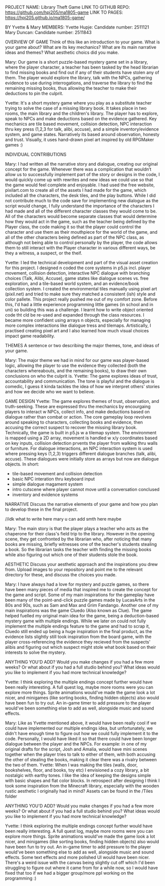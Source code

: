 PROJECT NAME: Library Theft Game
LINK TO GITHUB REPO: https://github.com/hpj205/ma1805-game
LINK TO PAGES: https://hpj205.github.io/ma1805-game/

BY Yvette & Mary
MEMBERS:
Yvette Hupje: Candidate number: 2511121
Mary Duncan: Candidate number: 2511843

OVERVIEW OF GAME
Think of this like an introduction to your game. What is your game about? What are its key mechanics? What are its main narrative
ideas and themes? What aesthetic choics did you make. 

Mary:
Our game is a short puzzle-based mystery game set in a library, where the player character, a teacher has been tasked by the head librarian to find missing books and find out if any of their students have stolen any of them. The player would explore the library, talk with the NPCs, gathering evidence to use during interrogations, and traverse the library to find the remaining missing books, thus allowing the teacher to make their deductions to pin the culprit.

Yvette: It's a short mystery game where you play as a substitute teacher trying to solve the case of a missing library book. It takes place in two rooms, the main library and the children's library. The player  has to explore, speak to NPCs and make deductions based on the evidence gathered.
Key mechanics are tile based movement, collision detection, NPC interaction thru key press (1,2,3 for talk, alibi, accuse), and a simple inventory/evidence system, and game states. 
Narratively its based around observation, honesty and trust. 
Visually, it uses hand-drawn pixel art inspired by old RPGMaker games :)

INDIVIDUAL CONTRIBUTIONS

Mary:
I had written all the narrative story and dialogue, creating our original concept for the game. Whenever there was a complication that wouldn’t allow us to successfully implement part of the story or designs in the code, I would quickly come up with rewrites and new ideas we could use so that the game would feel complete and enjoyable. I had used the free website, pixilart.com to create all of the assets I had made for the game, which included all the characters, the desk tiles, and the play buttons. 
While I did not contribute much to the code save for implementing new dialogue as the script would change, I fully understand the importance of the characters I had made and all of the different character classes they would come to be. All of the characters would become separate classes that would determine how they would act in the game, such as the teacher being defined by the Player class, the code making it so that the player could control the character and use them as their mouthpiece for the world of the game, and all of the other characters being defined as part of the NPC class, as although not being able to control personally by the player, the code allows them to still interact with the Player character in various different ways, be they a witness, a suspect, or the theif.

Yvette: 
I led the technical development and part of the visual asset creation for this project. I designed n coded the core systems in p5.js incl. player movement, collision detection, interactive NPC dialogue with branching choices (Talk, Alibi, Accuse), game states like dialogue scenes vs. free exploration, and a tile-based world system, and an evidence/book collection system.
I created the environmental tiles manually using pixel art (pixil.net) and tried to make sure they matched a consistent (ish) style and color pallete.
This project really pushed me out of my comfort zone. Before this, I'd had a little experience programming little games (in school and in uni) so building this was a challenge. I learnt how to write object oriented code tht cld be re-used and expanded through the class resources. I became more confident using arrays n objects, especially for managing more complex interactions like dialogue tress and tilemaps. 
Artistically, I practised creating pixel art and I also learned how much visual choices impact game readability.


THEMES
A sentence or two describing the major themes, tone, and ideas of your game.

Mary:
The major theme we had in mind for our game was player-based logic, allowing the player to use the evidence they collected (both the characters whereabouts, and the remaining books), to draw their own conclusions on who the culprit is.
Yvette: The game explores ideas of trust, accountability and communication. The tone is playful and the dialogue is comedic, I guess it kinda tackles the idea of how we interpret others' stories and how we decide who we want to believe.

GAME DESIGN
Yvette:
The game explores themes of trust, observation, and truth-seeking. These are expressed thru the mechanics by encourgaing players to interact w NPCs, collect info, and make deductions based on dialogue rather than combat or action. The core gameplay loop revolves around speaking to characters, collecting books and evidence, then accusing the correct suspect to recover the missing library book.
Technically, the game is built in p5.js w a tilemap system. The environment is mapped using a 2D array, movement is handled w x/y coordinates based on key inputs, collision detection prvents the player from walking thru walls or furniture. 
For dialogue interactions, an NPC interaction system is used where pressing keys (1,2,3) triggers different dialogue branches (talk, alibi, accuse). These dialogues were initially store as arrays but now are dialogue objects.
In short:
- tile-based movement and collision detection
- basic NPC interation thru keyboard input
- simple dialogue magament system
- intro cutscene where player cannot move until a conversation conclused
- inventory and evidence systems

NARRATIVE
Discuss the narrative elements of your game and how you plan to develop these in the final project.

//idk what to write here mary u can add smth here maybe

Mary:
The main story is that the player plays a teacher who acts as the chaperone for their class's field trip to the library. However in the opening scene, they get confronted by the librarian who, after noticing that many books are missing, briefly witnesses one of the teacher's students stealing a book. So the librarian tasks the teacher with finding the missing books while also figuring out which one of their students stole the book. 

AESTHETIC
Discuss your aesthetic approach and the inspirations you drew from. Upload images to your repository and point me to the relevant directory for these, and discuss
the choices you made.

Mary:
I have always had a love for mystery and puzzle games, so there have been many pieces of media that inspired me to create the concept for the game and script. Some of my main inspirations for the gameplay have been many of the point-and-click puzzle games made by LucasArts in the 80s and 90s, such as Sam and Max and Grim Fandango. Another one of my main inspirations was the game Cluedo (Also known as Clue). The game helped fuelled my original main idea for the game, being a deduction-based mystery game with multiple endings. While we later on could not fully implement the multiple endings feature to the game and had to scrap it, Cluedo still ended up being a huge inspiration in the final product, as the evidence lists slightly still took inspiration from the board game, with the player cross-referencing the evidence they recieved from the suspects' alibis and figuring out which suspect might stole what book based on their interests to solve the mystery.

ANYTHING YOU'D ADD?
Would you make changes if you had a few more weeks? Or what about if you had a 
full studio behind you? What ideas would you like to implement if you had more
technical knowledge?

Yvette: I think exploring the multiple endings concept further would have been really interesting. A full quest log, maybe more rooms were you can explore more things. Sprite animations would've made the game look a lot nicer, and minigames (like sorting books, finding hidden objects) also would have been fun to try out. An in-game timer to add pressure to the player would've been something else to add as well, alongside music and sound effects.

Mary:
Like as Yvette mentioned above, it would have been really cool if we could have implemented our multiple endings idea, but unfortunately, we didn't have enough time to figure out how we could fully implement it to the code. Personally, I would have liked it so that there could have been longer dialogue between the player and the NPCs. For example: in one of my original drafts for the script, Josh and Amalia, would have mini scenes together when the player tries to talk to either of them, with both accusing the other of stealing the books, making it clear there was a rivalry between the two of them.
Yvette: When I was making the tiles (walls, door, bookshelves, floor, and books, toy etc) I envisioned a cozy library, a bit nostalgic with earthy tones. I like the idea of keeping the designs simple with basic shapes and flat color blocks. In retrospect after designing I think I took some inspiration from the Minecraft library, especially with the wooden rustic aesthetic I originally had in mind? Assets can be found in the /Tiles folder

ANYTHING YOU'D ADD?
Would you make changes if you had a few more weeks? Or what about if you had a full studio behind you? What ideas would you like to implement if you had more technical knowledge?

Yvette: I think exploring the multiple endings concept further would have been really interesting. A full quest log, maybe more rooms were you can explore more things. Sprite animations would've made the game look a lot nicer, and minigames (like sorting books, finding hidden objects) also would have been fun to try out. An in-game timer to add pressure to the player would've been something else to add as well, alongside music and sound effects.
Some text effects and more polished UI would have been nicer.
There's a weird issue with the canvas being slightly cut off which I'd been struggling to figure out where it came from for a while now, so I would have fixed that too if we had a bigger group/more ppl working on the programming :)
